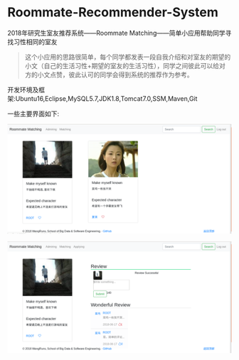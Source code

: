 # Roommate-Recommender-System
2018年研究生室友推荐系统——Roommate Matching——简单小应用帮助同学寻找习性相同的室友
>这个小应用的思路很简单，每个同学都发表一段自我介绍和对室友的期望的小文（自己的生活习性+期望的室友的生活习性），同学之间彼此可以给对方的小文点赞，彼此认可的同学会得到系统的推荐作为参考。

开发环境及框架:Ubuntu16,Eclipse,MySQL5.7,JDK1.8,Tomcat7.0,SSM,Maven,Git

一些主要界面如下:

![](https://raw.githubusercontent.com/wangruns/wangruns.github.io/master/images/project/Roommate-Recommender-System/home.png)

![](https://raw.githubusercontent.com/wangruns/wangruns.github.io/master/images/project/Roommate-Recommender-System/review.png)